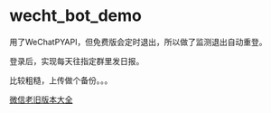 # wecht_bot_demo
用了WeChatPYAPI，但免费版会定时退出，所以做了监测退出自动重登。    

登录后，实现每天往指定群里发日报。    

比较粗糙，上传做个备份。。。    


[微信老旧版本大全](https://www.wandoujia.com/apps/596157/history)
